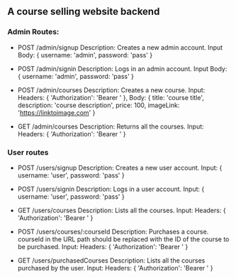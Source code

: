## A course selling website backend

### Admin Routes:

- POST /admin/signup
  Description: Creates a new admin account.
  Input Body: { username: 'admin', password: 'pass' }
 
- POST /admin/signin
  Description: Logs in an admin account.
  Input Body: { username: 'admin', password: 'pass' }
 
- POST /admin/courses
  Description: Creates a new course.
  Input: Headers: { 'Authorization': 'Bearer <your-token>' }, Body: { title: 'course title', description: 'course description', price: 100, imageLink: 'https://linktoimage.com' }
  
- GET /admin/courses
  Description: Returns all the courses.
  Input: Headers: { 'Authorization': 'Bearer <your-token>' }
  

### User routes

- POST /users/signup
  Description: Creates a new user account.
  Input: { username: 'user', password: 'pass' }
 
- POST /users/signin
  Description: Logs in a user account.
  Input: { username: 'user', password: 'pass' }
 
- GET /users/courses
  Description: Lists all the courses.
  Input: Headers: { 'Authorization': 'Bearer <your-token>' }
  
- POST /users/courses/:courseId
  Description: Purchases a course. courseId in the URL path should be replaced with the ID of the course to be purchased.
  Input: Headers: { 'Authorization': 'Bearer <your-token>' }
 
- GET /users/purchasedCourses
  Description: Lists all the courses purchased by the user.
  Input: Headers: { 'Authorization': 'Bearer <your-token>' }
 
